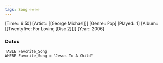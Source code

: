 ```yaml
---
tags: Song ⭐⭐⭐⭐ 
---
```

[Time:: 6:50]
[Artist:: [[George Michael]]]
[Genre:: Pop]
[Played:: 1]
[Album:: [[Twentyfive: For Loving [Disc 2]]]]
[Year:: 2006]
### Dates
````dataview
TABLE Favorite_Song
WHERE Favorite_Song = "Jesus To A Child"
````